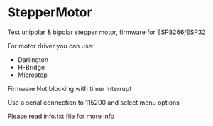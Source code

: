 # StepperMotor
Test unipolar &amp; bipolar stepper motor, firmware for ESP8266/ESP32 

For motor driver you can use:
- Darlington
- H-Bridge
- Microstep

Firmware Not blocking with timer interrupt

Use a serial connection to 115200 and select menu options

Please read info.txt file for more info

